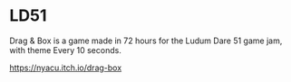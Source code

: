 # LD51
Drag & Box is a game made in 72 hours for the Ludum Dare 51 game jam, with theme Every 10 seconds. 

https://nyacu.itch.io/drag-box
